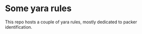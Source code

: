 # Some yara rules

This repo hosts a couple of yara rules,
mostly dedicated to packer identification.
